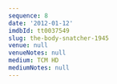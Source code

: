 ```yaml
---
sequence: 8
date: '2012-01-12'
imdbId: tt0037549
slug: the-body-snatcher-1945
venue: null
venueNotes: null
medium: TCM HD
mediumNotes: null
---
```


